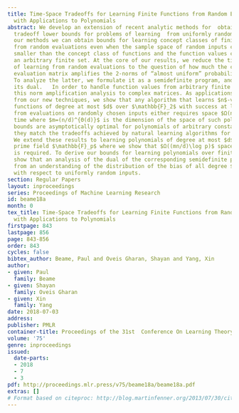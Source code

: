 ```yaml
---
title: Time-Space Tradeoffs for Learning Finite Functions from Random Evaluations,
  with Applications to Polynomials
abstract: We develop an extension of recent analytic methods for  obtaining time-space
  tradeoff lower bounds for problems of learning  from uniformly random labelled examples.  With
  our methods we can obtain bounds for learning concept classes of finite functions
  from random evaluations even when the sample space of random inputs can be significantly
  smaller than the concept class of functions and the function values can be from
  an arbitrary finite set. At the core of our results, we reduce the time-space complexity
  of learning from random evaluations to the question of how much the corresponding
  evaluation matrix amplifies the 2-norms of “almost uniform” probability distributions.
  To analyze the latter, we formulate it as a semidefinite program, and we analyze
  its dual.   In order to handle function values from arbitrary finite sets, we apply
  this norm amplification analysis to complex matrices. As applications that follow
  from our new techniques, we show that any algorithm that learns $n$-variate  polynomial
  functions of degree at most $d$ over $\mathbb{F}_2$ with success at least $2^{-O(n)}$
  from evaluations on randomly chosen inputs either requires space $Ω(nm/d)$ or $2^{Ω(n/d)}$
  time where $m=(n/d)^{Θ(d)}$ is the dimension of the space of such polynomials.   These
  bounds are asymptotically optimal for polynomials of arbitrary constant degree since
  they match the tradeoffs achieved by natural learning algorithms for the problems.
  We extend these results to learning polynomials of degree at most $d$ over any odd
  prime field $\mathbb{F}_p$ where we show that $Ω((mn/d)\log p)$ space or time $p^{Ω(n/d)}$
  is required. To derive our bounds for learning polynomials over finite fields, we
  show that an analysis of the dual of the corresponding semidefinite program follows
  from an understanding of the distribution of the bias of all degree $d$ polynomials
  with respect to uniformly random inputs.
section: Regular Papers
layout: inproceedings
series: Proceedings of Machine Learning Research
id: beame18a
month: 0
tex_title: Time-Space Tradeoffs for Learning Finite Functions from Random Evaluations,
  with Applications to Polynomials
firstpage: 843
lastpage: 856
page: 843-856
order: 843
cycles: false
bibtex_author: Beame, Paul and Oveis Gharan, Shayan and Yang, Xin
author:
- given: Paul
  family: Beame
- given: Shayan
  family: Oveis Gharan
- given: Xin
  family: Yang
date: 2018-07-03
address: 
publisher: PMLR
container-title: Proceedings of the 31st  Conference On Learning Theory
volume: '75'
genre: inproceedings
issued:
  date-parts:
  - 2018
  - 7
  - 3
pdf: http://proceedings.mlr.press/v75/beame18a/beame18a.pdf
extras: []
# Format based on citeproc: http://blog.martinfenner.org/2013/07/30/citeproc-yaml-for-bibliographies/
---
```

